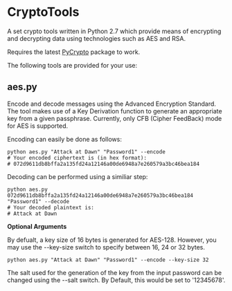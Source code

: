 CryptoTools
===========

A set crypto tools written in Python 2.7 which provide means of encrypting and decrypting data using technologies such as AES and RSA.

Requires the latest [PyCrypto](https://www.dlitz.net/software/pycrypto/) package to work.

The following tools are provided for your use:

aes.py
------

Encode and decode messages using the Advanced Encryption Standard. The tool makes use of a Key Derivation function to generate
an appropriate key from a given passphrase. Currently, only CFB (Cipher FeedBack) mode for AES is supported.

Encoding can easily be done as follows:

```
python aes.py "Attack at Dawn" "Password1" --encode
# Your encoded ciphertext is (in hex format):
# 072d9611db8bffa2a135fd24a12146a00de6948a7e260579a3bc46bea184
```
  
Decoding can be performed using a similiar step:

```
python aes.py 072d9611db8bffa2a135fd24a12146a00de6948a7e260579a3bc46bea184 "Password1" --decode
# Your decoded plaintext is:
# Attack at Dawn
```
  
**Optional Arguments**
  
By defualt, a key size of 16 bytes is generated for AES-128. However, you may use the --key-size switch to specify between 16, 24 or 32 bytes.

```
python aes.py "Attack at Dawn" "Password1" --encode --key-size 32
```
  
The salt used for the generation of the key from the input password can be changed using the --salt switch. By Default, this would be set to '12345678'.
  
 
  
